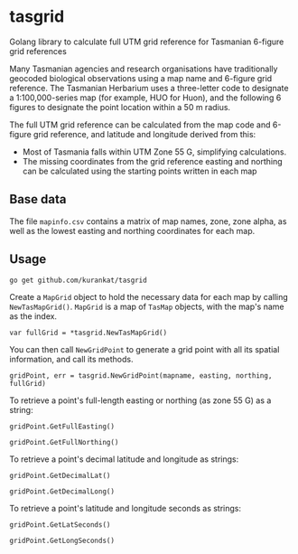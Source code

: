# tasgrid

Golang library to calculate full UTM grid reference for Tasmanian 6-figure grid references

Many Tasmanian agencies and research organisations have traditionally geocoded biological observations using a map name and 6-figure grid reference. The Tasmanian Herbarium uses a three-letter code to designate a 1:100,000-series map (for example, HUO for Huon), and the following 6 figures to designate the point location within a 50 m radius.

The full UTM grid reference can be calculated from the map code and 6-figure grid reference, and latitude and longitude derived from this:

* Most of Tasmania falls within UTM Zone 55 G, simplifying calculations.
* The missing coordinates from the grid reference easting and northing can be calculated using the starting points written in each map

## Base data

The file `mapinfo.csv` contains a matrix of map names, zone, zone alpha, as well as the lowest easting and northing coordinates for each map.

## Usage

`go get github.com/kurankat/tasgrid`

Create a `MapGrid` object to hold the necessary data for each map by calling `NewTasMapGrid()`. `MapGrid` is a map of `TasMap` objects, with the map's name as the index.

`var fullGrid = *tasgrid.NewTasMapGrid()`

You can then call `NewGridPoint` to generate a grid point with all its spatial information, and call its methods.

`gridPoint, err = tasgrid.NewGridPoint(mapname, easting, northing, fullGrid)`

To retrieve a point's full-length easting or northing (as zone 55 G) as a string:

`gridPoint.GetFullEasting()`

`gridPoint.GetFullNorthing()`

To retrieve a point's decimal latitude and longitude as strings:

`gridPoint.GetDecimalLat()`

`gridPoint.GetDecimalLong()`

To retrieve a point's latitude and longitude seconds as strings:

`gridPoint.GetLatSeconds()`

`gridPoint.GetLongSeconds()`
